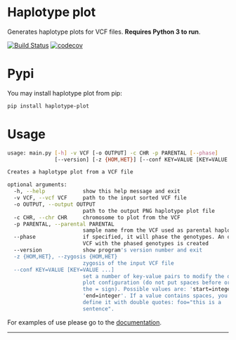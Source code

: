 # Haplotype plot

Generates haplotype plots for VCF files.
**Requires Python 3 to run**.

[![Build Status](https://travis-ci.org/neobernad/haplotype_plot.svg?branch=master)](https://travis-ci.org/neobernad/haplotype_plot)
[![codecov](https://codecov.io/gh/neobernad/haplotype_plot/branch/master/graph/badge.svg)](https://codecov.io/gh/neobernad/haplotype_plot)

# Pypi

You may install haplotype plot from pip:

```bash
pip install haplotype-plot
```

# Usage

```bash
usage: main.py [-h] -v VCF [-o OUTPUT] -c CHR -p PARENTAL [--phase]
               [--version] [-z {HOM,HET}] [--conf KEY=VALUE [KEY=VALUE ...]]

Creates a haplotype plot from a VCF file

optional arguments:
  -h, --help            show this help message and exit
  -v VCF, --vcf VCF     path to the input sorted VCF file
  -o OUTPUT, --output OUTPUT
                        path to the output PNG haplotype plot file
  -c CHR, --chr CHR     chromosome to plot from the VCF
  -p PARENTAL, --parental PARENTAL
                        sample name from the VCF used as parental haplotype
  --phase               if specified, it will phase the genotypes. An output
                        VCF with the phased genotypes is created
  --version             show program's version number and exit
  -z {HOM,HET}, --zygosis {HOM,HET}
                        zygosis of the input VCF file
  --conf KEY=VALUE [KEY=VALUE ...]
                        set a number of key-value pairs to modify the default
                        plot configuration (do not put spaces before or after
                        the = sign). Possible values are: 'start=integer',
                        'end=integer'. If a value contains spaces, you should
                        define it with double quotes: foo="this is a
                        sentence".
```

For examples of use please go to the [documentation](https://neobernad.github.io/haplotype_plot/#/).

---
